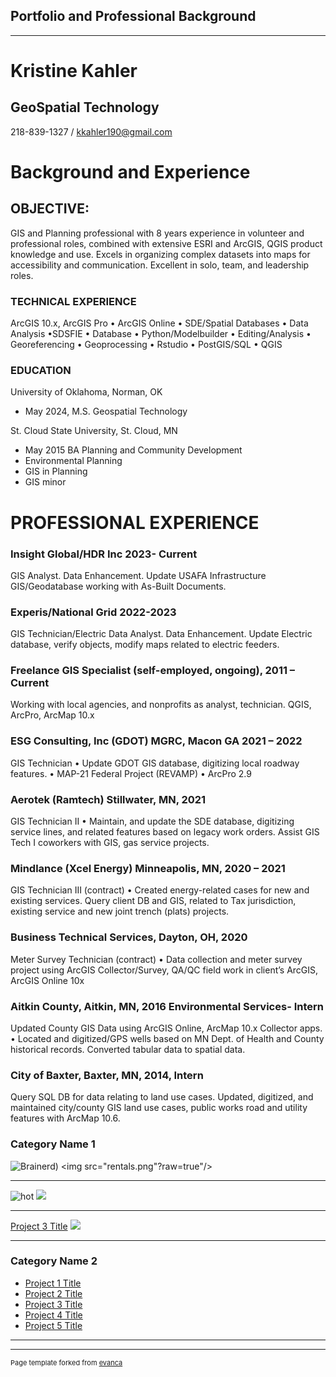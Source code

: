 ## Portfolio and Professional Background

---
# Kristine Kahler 
## GeoSpatial Technology 
218-839-1327 / kkahler190@gmail.com

# Background and Experience
## OBJECTIVE: 
GIS and Planning professional with 8 years experience in volunteer and professional roles, combined with extensive ESRI and ArcGIS, QGIS product knowledge and use. Excels in organizing complex datasets into maps for accessibility and communication. Excellent in solo, team, and leadership roles. 
### TECHNICAL EXPERIENCE
ArcGIS 10.x, ArcGIS Pro • ArcGIS Online • SDE/Spatial Databases • Data Analysis •SDSFIE • Database • Python/Modelbuilder • Editing/Analysis • Georeferencing • Geoprocessing • Rstudio • PostGIS/SQL • QGIS
### EDUCATION 
University of Oklahoma, Norman, OK 
- May 2024, M.S. Geospatial Technology
  
St. Cloud State University, St. Cloud, MN
- May 2015 BA Planning and Community Development
- Environmental Planning
- GIS in Planning
- GIS minor
  
# PROFESSIONAL EXPERIENCE
###  Insight Global/HDR Inc 2023- Current 
GIS Analyst. Data Enhancement. Update USAFA Infrastructure GIS/Geodatabase working with As-Built Documents. 
###  Experis/National Grid 2022-2023
GIS Technician/Electric Data Analyst. Data Enhancement.  Update Electric database, verify objects, modify maps related to electric feeders. 
###  Freelance GIS Specialist (self-employed, ongoing), 2011 – Current 
Working with local agencies, and nonprofits as analyst, technician. QGIS, ArcPro, ArcMap 10.x
###  ESG Consulting, Inc (GDOT) MGRC, Macon GA 2021 – 2022
 GIS Technician • Update GDOT GIS database, digitizing local roadway features. • MAP-21 Federal Project (REVAMP) • ArcPro 2.9 
###  Aerotek (Ramtech) Stillwater, MN, 2021 
GIS Technician II • Maintain, and update the SDE database, digitizing service lines, and related features based on legacy work orders. 
Assist GIS Tech I coworkers with GIS, gas service projects. 
###  Mindlance (Xcel Energy) Minneapolis, MN, 2020 – 2021 
GIS Technician III (contract) • Created energy-related cases for new and existing services. Query client DB and GIS, related to Tax jurisdiction, existing service and new joint trench (plats) projects. 
###  Business Technical Services, Dayton, OH, 2020 
Meter Survey Technician (contract) • Data collection and meter survey project using ArcGIS Collector/Survey, QA/QC field work in client’s ArcGIS, ArcGIS Online 10x 
### Aitkin County, Aitkin, MN, 2016 Environmental Services- Intern 
 Updated County GIS Data using ArcGIS Online, ArcMap 10.x Collector apps. • Located and digitized/GPS wells based on MN Dept. of Health and County historical records. Converted tabular data to spatial data. 
### City of Baxter, Baxter, MN, 2014, Intern 
Query SQL DB for data relating to land use cases. Updated, digitized, and maintained city/county GIS land use cases, public works road and utility features with ArcMap 10.6.
### Category Name 1 

![Brainerd](https://github.com/KristineMK72/Kristine-Kahler/issues/1))
<img src="rentals.png"?raw=true"/>

---
![hot](https://github.com/KristineMK72/Kristine-Kahler/assets/124746855/b469b96a-38c6-41f5-88db-9c114b3e15ce)
<img src="images/dummy_thumbnail.jpg?raw=true"/>

---
[Project 3 Title](http://example.com/)
<img src="images/dummy_thumbnail.jpg?raw=true"/>

---

### Category Name 2

- [Project 1 Title](http://example.com/)
- [Project 2 Title](http://example.com/)
- [Project 3 Title](http://example.com/)
- [Project 4 Title](http://example.com/)
- [Project 5 Title](http://example.com/)

---




---
<p style="font-size:11px">Page template forked from <a href="https://github.com/evanca/quick-portfolio">evanca</a></p>
<!-- Remove above link if you don't want to attibute -->
